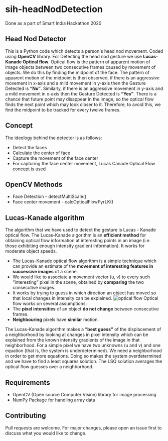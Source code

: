 # sih-headNodDetection
Done as a part of Smart India Hackathon 2020
## Head Nod Detector
This is a Python code which detects a person's head nod movement. Coded using **OpenCV** library. For Detecting the head
nod gesture we use **Lucas-Kanade Optical flow**. Optical flow is the pattern of
apparent motion of image objects between two consecutive frames caused by
movement of objects. We do this by finding the midpoint of the face. The
pattern of apparent motion of the midpoint is then observed, if there is an
aggressive movement in x-axis and a mild movement in y-axis then the Gesture
Detected is **“No”**. Similarly, if there is an aggressive movement in y-axis and a
mild movement in x-axis then the Gesture Detected is **“Yes”**. There is a chance
that future point may disappear in the image, so the optical flow finds the next
point which may look closer to it. Therefore, to avoid this, we find the midpoint
to be tracked for every twelve frames.
## Concept 
The ideology behind the detector is as follows:
  * Detect the faces
  * Calculate the center of face
  * Capture the movement of the face center
  * For capturing the face center movement, Lucas Canade Optical Flow concept is used
## OpenCV Methods
  * Face Detection - detectMultiScale()
  * Face center movement - calcOpticalFlowPyrLK()
## Lucas-Kanade algorithm
The algorithm that we have used to detect the gesture is Lucas - Kanade optical flow.
     The Lucas-Kanade algorithm is an **efficient method** for obtaining optical flow information at interesting points in an image (i.e. those exhibiting enough intensity gradient information). 
     It works for moderate object speeds.
* The Lucas-Kanade optical flow algorithm is a simple technique which can provide an estimate of the **movement of interesting features in successive images** of a scene.
* We would like to associate a movement vector (u, v) to every such ”interesting” pixel in the scene, obtained by **comparing** the two consecutive images. 
* It works by trying to guess in which direction an object has moved so that local changes in intensity can be explained.
![optical flow](https://docs.opencv.org/3.4/optical_flow_basic1.jpg)
Optical flow works on several assumptions:
* The **pixel intensities** of an object **do not change** between consecutive frames.
* **Neighbouring** pixels have **similar** motion.

The Lucas-Kanade algorithm makes a **”best guess”** of the displacement of a neighborhood by looking at changes in pixel intensity which can be explained from the known intensity gradients of the image in that neighborhood. 
For a simple pixel we have two unknowns (u and v) and one equation (that is, the system is underdetermined). We need a neighborhood in order to get more equations. 
Doing so makes the system overdetermined and we have to find a least squares solution. The LSQ solution averages the optical flow guesses over a neighborhood.
## Requirements
 * OpenCV  (Open source Computer Vision) library for image processing
 * NumPy Package for handling array data

## Contributing
Pull requests are welcome. For major changes, please open an issue first to discuss what you would like to change.

